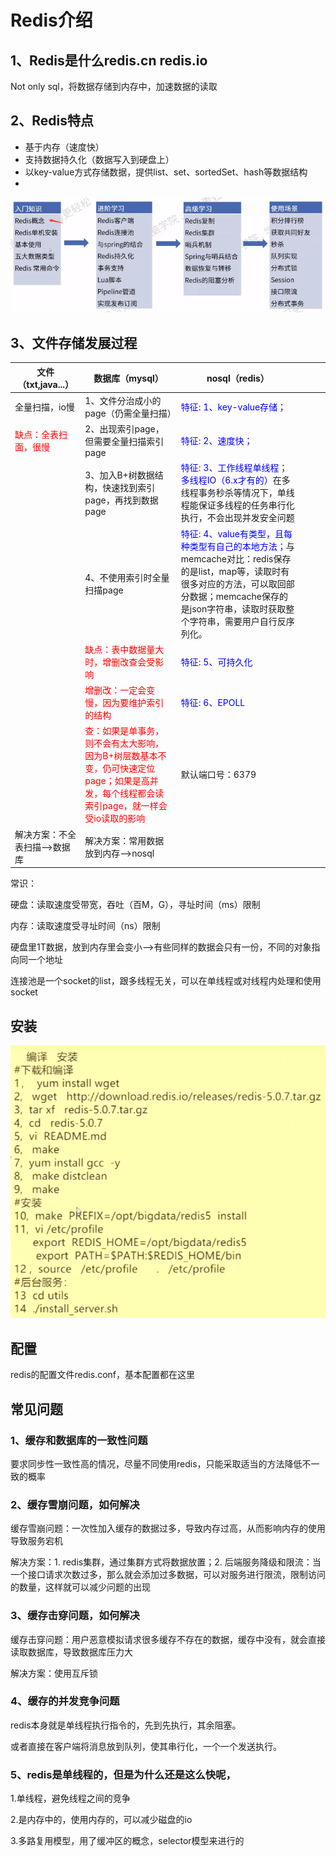# Redis介绍

## 1、Redis是什么redis.cn redis.io

Not only sql，将数据存储到内存中，加速数据的读取

## 2、Redis特点

* 基于内存（速度快）
* 支持数据持久化（数据写入到硬盘上）
* 以key-value方式存储数据，提供list、set、sortedSet、hash等数据结构
* 

![1601968845178](imgs\1601968845178.png)

## 3、文件存储发展过程

| 文件（txt,java...） | 数据库（mysql）                                              | nosql（redis） |      |      |      |
| ------------------- | ------------------------------------------------------------ | ---- | ---- | ---- | ---- |
| 全量扫描，io慢      | 1、文件分治成小的page（仍需全量扫描） | <font color="blue">特征: 1、key-value存储；</font> |      |      |      |
| <font color="red">缺点：全表扫面，很慢</font> | 2、出现索引page，但需要全量扫描索引page | <font color="blue">特征: 2、速度快；</font> |      |      |      |
|  | 3、加入B+树数据结构，快速找到索引page，再找到数据page | <font color="blue">特征: 3、工作线程单线程；多线程IO（6.x才有的）</font>在多线程事务秒杀等情况下，单线程能保证多线程的任务串行化执行，不会出现并发安全问题 |      |      |      |
|  | 4、不使用索引时全量扫描page | <font color="blue">特征: 4、value有类型，且每种类型有自己的本地方法；</font>与memcache对比：redis保存的是list，map等，读取时有很多对应的方法，可以取回部分数据；memcache保存的是json字符串，读取时获取整个字符串，需要用户自行反序列化。 |      |      |      |
|  | <font color="red">缺点：表中数据量大时，增删改查会受影响</font> | <font color="blue">特征: 5、可持久化</font> |      |      |      |
|  | <font color="red">增删改：一定会变慢，因为要维护索引的结构</font> | <font color="blue">特征: 6、EPOLL</font> |      |      |      |
|  | <font color="red">查：如果是单事务，则不会有太大影响，因为B+树层数基本不变，仍可快速定位page；如果是高并发，每个线程都会读索引page，就一样会受io读取的影响</font> | 默认端口号：6379 |      |      |      |
| 解决方案：不全表扫描—>数据库 | 解决方案：常用数据放到内存—>nosql |      |      |      |      |
常识：

硬盘：读取速度受带宽，吞吐（百M，G），寻址时间（ms）限制

内存：读取速度受寻址时间（ns）限制

硬盘里1T数据，放到内存里会变小—>有些同样的数据会只有一份，不同的对象指向同一个地址

连接池是一个socket的list，跟多线程无关，可以在单线程或对线程内处理和使用socket

## 安装

![1602038845001](imgs\1602038845001.png)

## 配置

redis的配置文件redis.conf，基本配置都在这里

## 常见问题

### 1、缓存和数据库的一致性问题

要求同步性一致性高的情况，尽量不同使用redis，只能采取适当的方法降低不一致的概率

### 2、缓存雪崩问题，如何解决

缓存雪崩问题：一次性加入缓存的数据过多，导致内存过高，从而影响内存的使用导致服务宕机

解决方案：1. redis集群，通过集群方式将数据放置；2. 后端服务降级和限流：当一个接口请求次数过多，那么就会添加过多数据，可以对服务进行限流，限制访问的数量，这样就可以减少问题的出现

### 3、缓存击穿问题，如何解决

缓存击穿问题：用户恶意模拟请求很多缓存不存在的数据，缓存中没有，就会直接读取数据库，导致数据库压力大

解决方案：使用互斥锁

### 4、缓存的并发竞争问题

redis本身就是单线程执行指令的，先到先执行，其余阻塞。

或者直接在客户端将消息放到队列，使其串行化，一个一个发送执行。

### 5、redis是单线程的，但是为什么还是这么快呢，

1.单线程，避免线程之间的竞争

2.是内存中的，使用内存的，可以减少磁盘的io

3.多路复用模型，用了缓冲区的概念，selector模型来进行的